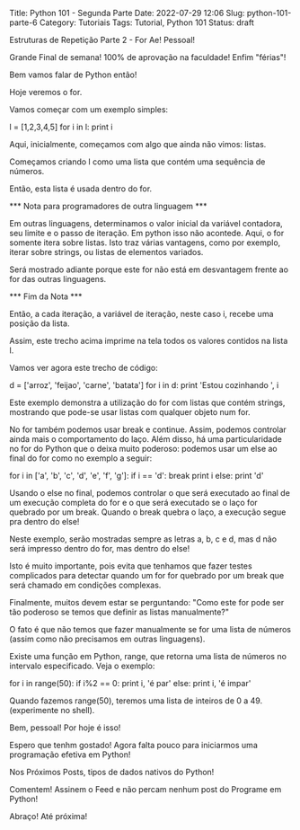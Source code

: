 Title: Python 101 - Segunda Parte
Date: 2022-07-29 12:06
Slug: python-101-parte-6
Category: Tutoriais
Tags: Tutorial, Python 101
Status: draft

Estruturas de Repetição Parte 2 - For
Ae! Pessoal!

Grande Final de semana! 100% de aprovação na faculdade! Enfim "férias"!

Bem vamos falar de Python então!

Hoje veremos o for.



Vamos começar com um exemplo simples:

l = [1,2,3,4,5]
for i in l:
    print i

Aqui, inicialmente, começamos com algo que ainda não vimos: listas.

Começamos criando l como uma lista que contém uma sequência de números.

Então, esta lista é usada dentro do for.


*** Nota para programadores de outra linguagem ***

Em outras linguagens, determinamos o valor inicial da variável contadora, seu limite e o passo de iteração. Em python isso não acontede. Aqui, o for somente itera sobre listas. Isto traz várias vantagens, como por exemplo, iterar sobre strings, ou listas de elementos variados.


Será mostrado adiante porque este for não está em desvantagem frente ao for das outras linguagens.


*** Fim da Nota ***

Então, a cada iteração, a variável de iteração, neste caso i, recebe uma posição da lista.

Assim, este trecho acima imprime na tela todos os valores contidos na lista l.

Vamos ver agora este trecho de código:

d = ['arroz', 'feijao', 'carne', 'batata']
for i in d:
    print 'Estou cozinhando ', i

Este exemplo demonstra a utilização do for com listas que contém strings, mostrando que pode-se usar listas com qualquer objeto num for.

No for também podemos usar break e continue. Assim, podemos controlar ainda mais o comportamento do laço. Além disso, há uma particularidade no for do Python que o deixa muito poderoso: podemos usar um else ao final do for como no exemplo a seguir:

for i in ['a', 'b', 'c', 'd', 'e', 'f', 'g']:
    if i == 'd':
        break
    print i
else:
    print 'd'

Usando o else no final, podemos controlar o que será executado ao final de um execução completa do for e o que será executado se o laço for quebrado por um break. Quando o break quebra o laço, a execução segue pra dentro do else!

Neste exemplo, serão mostradas sempre as letras a, b, c e d, mas d não será impresso dentro do for, mas dentro do else!

Isto é muito importante, pois evita que tenhamos que fazer testes complicados para detectar quando um for for quebrado por um break que será chamado em condições complexas.

Finalmente, muitos devem estar se perguntando: "Como este for pode ser tão poderoso se temos que definir as listas manualmente?"

O fato é que não temos que fazer manualmente se for uma lista de números (assim como não precisamos em outras linguagens).

Existe uma função em Python, range, que retorna uma lista de números no intervalo especificado. Veja o exemplo:

for i in range(50):
    if i%2 == 0:
        print i, 'é par'
    else:
        print i, 'é impar'

Quando fazemos range(50), teremos uma lista de inteiros de 0 a 49. (experimente no shell).


Bem, pessoal! Por hoje é isso!

Espero que tenhm gostado! Agora falta pouco para iniciarmos uma programação efetiva em Python!

Nos Próximos Posts, tipos de dados nativos do Python!

Comentem!
Assinem o Feed e não percam nenhum post do Programe em Python!

Abraço!
Até  próxima!